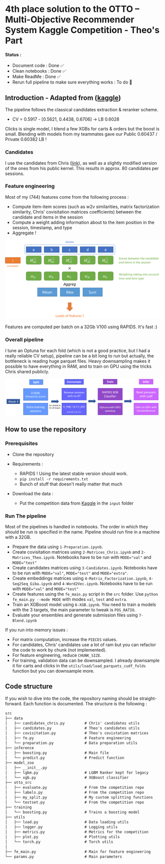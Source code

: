 # 4th place solution to the OTTO – Multi-Objective Recommender System Kaggle Competition - Theo's Part

#### Status :
- Document code : Done ✅
- Clean notebooks : Done ✅
- Make ReadMe : Done ✅
- Rerun full pipeline to make sure everything works : To do 📝


## Introduction - Adapted from ([kaggle](https://www.kaggle.com/competitions/otto-recommender-system/discussion/382975))

The pipeline follows the classical candidates extraction & reranker scheme.

- CV = 0.5917 - [0.5621, 0.4438, 0.6706] -> LB 0.6028

Clicks is single model, I blend a few XGBs for carts & orders but the boost is small. Blending with models from my teammates gave our Public 0.60437 / Private 0.60382 LB !

### Candidates

I use the candidates from Chris ([link](https://www.kaggle.com/competitions/otto-recommender-system/discussion/383013)), as well as a slightly modified version of the ones from his public kernel. This results in approx. 80 candidates per sessions.

### Feature engineering

Most of my (744) features come from the following process :

- Compute item-item scores (such as w2v similarities, matrix factorization similarity, Chris' covisitation matrices coefficients) between the candidate and items in the session
- Compute a weight adding information about to the item position in the session, timestamp, and type
- Aggregate !
 
![](otto_fe.png)

Features are computed per batch on a 32Gb V100 using RAPIDS. It's fast :)

### Overall pipeline

I tune an Optuna for each fold (which is not a good practice, but I had a really reliable CV setup), pipeline can be a bit long to run but actually, the bottleneck is reading huge parquet files. Heavy downsampling makes it possible to have everything in RAM, and to train on GPU using the tricks Chris shared publicly.

![](otto_pipe.png)

## How to use the repository

### Prerequisites

- Clone the repository
- Requirements :
  - RAPIDS ! Using the latest stable version should work.
  - `pip install -r requirements.txt`
  - Bunch of stuff that doesn't really matter that much

- Download the data :
  - Put the competition data from [Kaggle](https://www.kaggle.com/competitions/otto-recommender-system/data) in the `input` folder


### Run The pipeline

Most of the pipelines is handled in notebooks. The order in which they should be run is specified in the name.
Pipeline should run fine in a machine with a 32GB. 

- Prepare the data using `1-Preparation.ipynb`.
- Create covisitation matrices using `2-Matrices_Chris.ipynb` and `2-Matrices_Theo.ipynb`. Notebooks have to be run with `MODE="val"` and `MODE="test"`
- Create candidates matrices using `3-Candidates.ipynb`. Notebooks have to be run with `MODE="val"`, `MODE="test"` and `MODE="extra"`.
- Create embeddings matrices using `4-Matrix_Factorization.ipynb`, `4-Seq2Seq_Giba.ipynb` and `4-Word2Vec.ipynb`. Notebooks have to be run with `MODE="val"` and `MODE="test"`
- Create features using the `fe_main.py` script in the `src` folder. Use `python fe_main.py --mode MODE` with modes `val`, `test` and `extra`.
- Train an XGBoost model using `6-XGB.ipynb`. You need to train a models with the 3 targets, the main parameter to tweak is `POS_RATIO`.
- Evaluate your ensembles and generate submission files using `7-Blend.ipynb`


If you run into memory issues :
- For matrix computation, increase the `PIECES` values.
- For candidates, Chris' candidates use a lot of ram but you can refactor the code to work by chunk (not implemented).
- For feature engineering, reduce `CHUNK_SIZE`.
- For training, validation data can be downsampled. I already downsample it for carts and clicks in the `utils/load/load_parquets_cudf_folds` function but you can downsample more.


## Code structure

If you wish to dive into the code, the repository naming should be straight-forward. Each function is documented.
The structure is the following :

```
src
├── data
│   ├── candidates_chris.py         # Chris' candidates utils
│   ├── candidates.py               # Theo's candidates utils
│   ├── covisitation.py             # Theo's covistation matrices
│   ├── fe.py                       # Feature engineering
│   └── preparation.py              # Data preparation utils
├── inference           
│   ├── boosting.py                 # Main file
│   └── predict.py                  # Predict function
├── model_zoo 
│   ├── __init__.py
│   ├── lgbm.py                     # LGBM Ranker kept for legacy
│   └── xgb.py                      # XGBoost classifier
├── otto_src                        
│   ├── evaluate.py                 # From the competition repo
│   ├── labels.py                   # From the competition repo
│   ├── my_split.py                 # My custom splitting functions
│   └── testset.py                  # From the competition repo
├── training           
│   └── boosting.py                 # Trains a boosting model
├── utils          
│   ├── load.py                     # Data loading utils 
│   ├── logger.py                   # Logging utils
│   ├── metrics.py                  # Metrics for the competition
│   ├── plot.py                     # Plotting utils
│   └── torch.py                    # Torch utils
│
├── fe_main.py                      # Main for feature engineering
└── params.py                       # Main parameters
``` 
